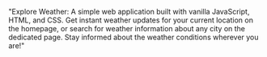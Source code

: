 "Explore Weather: A simple web application built with vanilla JavaScript, HTML, and CSS. Get instant weather updates for your current location on the homepage, or search for weather information about any city on the dedicated page. Stay informed about the weather conditions wherever you are!"